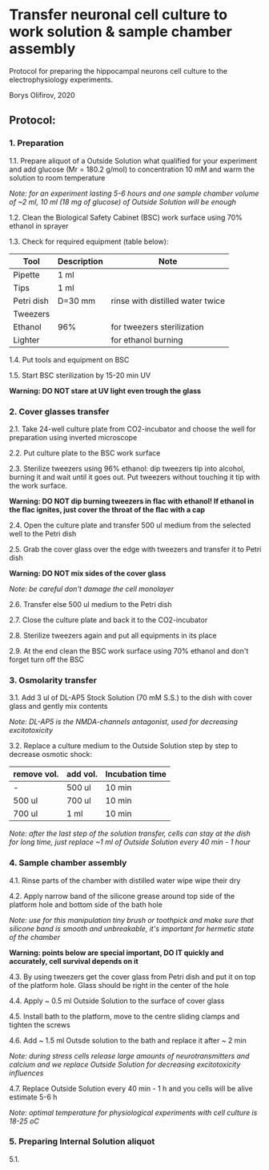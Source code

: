 Transfer neuronal cell culture to work solution & sample chamber assembly
=========================================================================

Protocol for preparing the hippocampal neurons cell culture to the electrophysiology experiments.

Borys Olifirov, 2020

## Protocol:
### 1. Preparation

1.1. Prepare aliquot of a Outside Solution what qualified for your experiment and add glucose (Mr = 180.2 g/mol) to concentration 10 mM and 
warm the solution to room temperature

*Note: for an experiment lasting 5-6 hours and one sample chamber volume of ~2 ml, 10 ml (18 mg of glucose) of Outside Solution will be enough*

1.2. Clean the Biological Safety Cabinet (BSC) work surface using 70% ethanol in sprayer

1.3. Check for required equipment (table below):


| Tool       | Description                  | Note                                        | 
|------------|------------------------------|---------------------------------------------|
| Pipette    | 1 ml                         |                                             |
| Tips       | 1 ml                         |                                             |
| Petri dish | D=30 mm                      | rinse with distilled water twice            |
| Tweezers   |                              |                                             |
| Ethanol    | 96%                          | for tweezers sterilization                  |
| Lighter    |                              | for ethanol burning                         |


1.4. Put tools and equipment on BSC
    
1.5. Start BSC sterilization by 15-20 min UV

**Warning: DO NOT stare at UV light even trough the glass**


### 2. Cover glasses transfer
    
2.1. Take 24-well culture plate from CO2-incubator and choose the well for preparation using inverted microscope

2.2. Put culture plate to the BSC work surface

2.3. Sterilize tweezers using 96% ethanol: dip tweezers tip into alcohol, burning it and wait until it goes out. Put tweezers without touching it tip with the work surface.

**Warning: DO NOT dip burning tweezers in flac with ethanol! If ethanol in the flac ignites, just cover the throat of the flac with a cap**

2.4. Open the culture plate and transfer 500 ul medium from the selected well to the Petri dish

2.5. Grab the cover glass over the edge with tweezers and transfer it to Petri dish

**Warning: DO NOT mix sides of the cover glass**

*Note:  be careful don't damage the cell monolayer*

2.6. Transfer else 500 ul medium to the Petri dish

2.7. Close the culture plate and back it to the CO2-incubator

2.8. Sterilize tweezers again and put all equipments in its place

2.9. At the end clean the BSC work surface using 70% ethanol and don't forget turn off the BSC

### 3. Osmolarity transfer

3.1. Add 3 ul of DL-AP5 Stock Solution (70 mM S.S.) to the dish with cover glass and gently mix contents

*Note: DL-AP5 is the NMDA-channels antagonist, used for decreasing excitotoxicity*

3.2. Replace a culture medium to the Outside Solution step by step to decrease osmotic shock:

|  remove vol.  |  add vol.  |  Incubation time  |
|---------------|------------|-------------------|
|      -        |  500 ul    |  10 min           | 
|  500 ul       |  700 ul    |  10 min           |
|  700 ul       |  1 ml      |  10 min           |

*Note: after the last step of the solution transfer, cells can stay at the dish for long time,  just replace ~1 ml of Outside Solution every 40 min - 1 hour*


### 4. Sample chamber assembly

4.1. Rinse parts of the chamber with distilled water wipe wipe their dry

4.2. Apply narrow band of the silicone grease around top side of the platform hole and bottom side of the bath hole

*Note: use for this manipulation tiny brush or toothpick and make sure that silicone band is smooth and unbreakable, it's important for hermetic state of the chamber*

**Warning: points below are special important, DO IT quickly and accurately, cell survival depends on it**

4.3. By using tweezers get the cover glass from Petri dish and put it on top of the platform hole. Glass should be 
right in the center of the hole

4.4. Apply ~ 0.5 ml Outside Solution to the surface of cover glass

4.5. Install bath to the platform, move to the centre sliding clamps and tighten the screws

4.6. Add ~ 1.5 ml Outsde solution to the bath and replace it after ~ 2 min

*Note: during stress cells release large amounts of neurotransmitters and calcium and we replace Outside Solution for decreasing excitotoxicity influences*

4.7. Replace Outside Solution every 40 min - 1 h and you cells will be alive estimate 5-6 h

*Note: optimal temperature for physiological experiments with cell culture is 18-25 oC*


### 5. Preparing Internal Solution aliquot

5.1. 